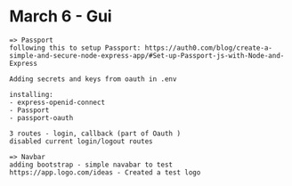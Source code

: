 # March 6 - Gui

    => Passport 
    following this to setup Passport: https://auth0.com/blog/create-a-simple-and-secure-node-express-app/#Set-up-Passport-js-with-Node-and-Express

    Adding secrets and keys from oauth in .env

    installing:
    - express-openid-connect 
    - Passport 
    - passport-oauth

    3 routes - login, callback (part of Oauth )
    disabled current login/logout routes
    
    => Navbar
    adding bootstrap - simple navabar to test
    https://app.logo.com/ideas - Created a test logo

